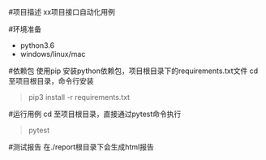 #项目描述
xx项目接口自动化用例

#环境准备
- python3.6
- windows/linux/mac

#依赖包
使用pip 安装python依赖包，项目根目录下的requirements.txt文件
cd 至项目根目录，命令行安装
> pip3 install -r requirements.txt

#运行用例
cd 至项目根目录，直接通过pytest命令执行
> pytest

#测试报告
在./report根目录下会生成html报告